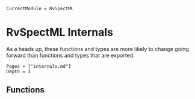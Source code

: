 ```@meta
CurrentModule = RvSpectML
```
# RvSpectML Internals

As a heads up, these functions and types are more likely to change going forward than functions and types that are exported.  

```@contents
Pages = ["internals.md"]
Depth = 3
```
## Functions


